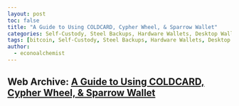 ```yaml
---
layout: post
toc: false
title: "A Guide to Using COLDCARD, Cypher Wheel, & Sparrow Wallet"
categories: Self-Custody, Steel Backups, Hardware Wallets, Desktop Wallets
tags: [bitcoin, Self-Custody, Steel Backups, Hardware Wallets, Desktop Wallets]
author:
  - econoalchemist
---
```

## Web Archive: [A Guide to Using COLDCARD, Cypher Wheel, & Sparrow Wallet](https://web.archive.org/web/20250217201957/https://www.econoalchemist.com/post/a-beginners-guide-to-coldcard-cypherwheel-sparrow-wallet)

